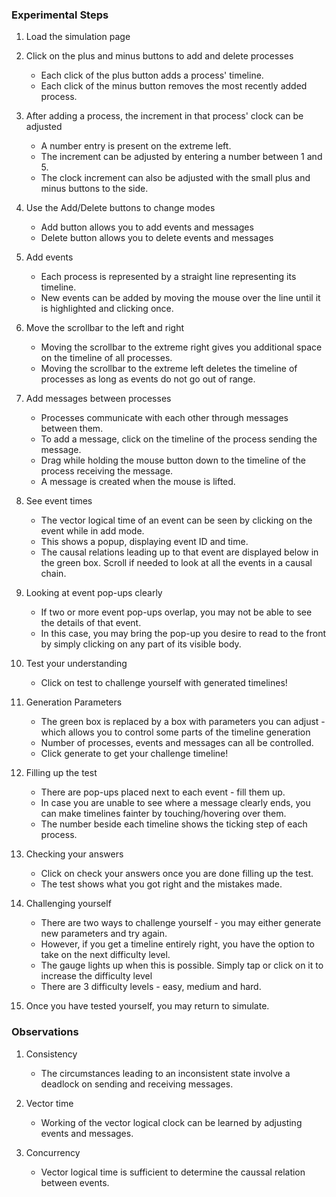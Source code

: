 <!-- ## Steps to be followed for simulating and understanding vector logical clocks -->

### Experimental Steps

1. Load the simulation page

2. Click on the plus and minus buttons to add and delete processes
    - Each click of the plus button adds a process' timeline.
    - Each click of the minus button removes the most recently added process.

3. After adding a process, the increment in that process' clock can be adjusted
    - A number entry is present on the extreme left.
    - The increment can be adjusted by entering a number between 1 and 5.
    - The clock increment can also be adjusted with the small plus and minus buttons to the side.

4. Use the Add/Delete buttons to change modes
    - Add button allows you to add events and messages
    - Delete button allows you to delete events and messages

5. Add events
    - Each process is represented by a straight line representing its timeline.
    - New events can be added by moving the mouse over the line until it is highlighted and clicking once.

6. Move the scrollbar to the left and right
    - Moving the scrollbar to the extreme right gives you additional space on the timeline of all processes.
    - Moving the scrollbar to the extreme left deletes the timeline of processes as long as events do not go out of range.

7. Add messages between processes
    - Processes communicate with each other through messages between them.
    - To add a message, click on the timeline of the process sending the message.
    - Drag while holding the mouse button down to the timeline of the process receiving the message.
    - A message is created when the mouse is lifted.

8. See event times
    - The vector logical time of an event can be seen by clicking on the event while in add mode.
    - This shows a popup, displaying event ID and time.
    - The causal relations leading up to that event are displayed below in the green box. Scroll if needed to look at all the events in a causal chain.

9. Looking at event pop-ups clearly
    - If two or more event pop-ups overlap, you may not be able to see the details of that event.
    - In this case, you may bring the pop-up you desire to read to the front by simply clicking on any part of its visible body.

10. Test your understanding
    - Click on test to challenge yourself with generated timelines!

11. Generation Parameters
    - The green box is replaced by a box with parameters you can adjust - which allows you to control some parts of the timeline generation
    - Number of processes, events and messages can all be controlled.
    - Click generate to get your challenge timeline!

12. Filling up the test
    - There are pop-ups placed next to each event - fill them up.
    - In case you are unable to see where a message clearly ends, you can make timelines fainter by touching/hovering over them.
    - The number beside each timeline shows the ticking step of each process.

13. Checking your answers
    - Click on check your answers once you are done filling up the test.
    - The test shows what you got right and the mistakes made.

14. Challenging yourself
    - There are two ways to challenge yourself - you may either generate new parameters and try again.
    - However, if you get a timeline entirely right, you have the option to take on the next difficulty level.
    - The gauge lights up when this is possible. Simply tap or click on it to increase the difficulty level
    - There are 3 difficulty levels - easy, medium and hard.

15. Once you have tested yourself, you may return to simulate.

### Observations

1. Consistency
    - The circumstances leading to an inconsistent state involve a deadlock on sending and receiving messages.

2. Vector time
    - Working of the vector logical clock can be learned by adjusting events and messages.

3. Concurrency
    - Vector logical time is sufficient to determine the caussal relation between events.

